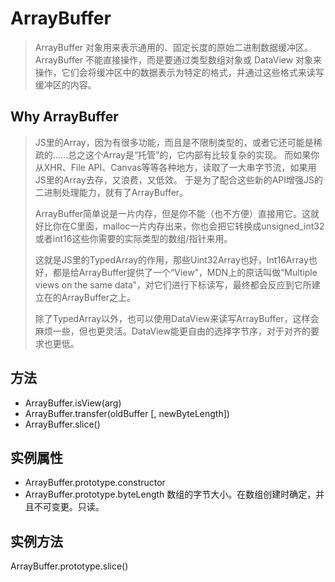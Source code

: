 # ArrayBuffer
> ArrayBuffer 对象用来表示通用的、固定长度的原始二进制数据缓冲区。ArrayBuffer 不能直接操作，而是要通过类型数组对象或 DataView 对象来操作，它们会将缓冲区中的数据表示为特定的格式，并通过这些格式来读写缓冲区的内容。

## Why ArrayBuffer
> JS里的Array，因为有很多功能，而且是不限制类型的，或者它还可能是稀疏的……总之这个Array是“托管”的，它内部有比较复杂的实现。
而如果你从XHR、File API、Canvas等等各种地方，读取了一大串字节流，如果用JS里的Array去存，又浪费，又低效。
于是为了配合这些新的API增强JS的二进制处理能力，就有了ArrayBuffer。
>
> ArrayBuffer简单说是一片内存，但是你不能（也不方便）直接用它。这就好比你在C里面，malloc一片内存出来，你也会把它转换成unsigned_int32或者int16这些你需要的实际类型的数组/指针来用。
>
> 这就是JS里的TypedArray的作用，那些Uint32Array也好，Int16Array也好，都是给ArrayBuffer提供了一个“View”，MDN上的原话叫做“Multiple views on the same data”，对它们进行下标读写，最终都会反应到它所建立在的ArrayBuffer之上。
> 
> 除了TypedArray以外，也可以使用DataView来读写ArrayBuffer，这样会麻烦一些，但也更灵活。DataView能更自由的选择字节序，对于对齐的要求也更低。
## 方法
- ArrayBuffer.isView(arg) 
- ArrayBuffer.transfer(oldBuffer [, newByteLength])
- ArrayBuffer.slice()
## 实例属性
- ArrayBuffer.prototype.constructor
- ArrayBuffer.prototype.byteLength
数组的字节大小。在数组创建时确定，并且不可变更。只读。
## 实例方法
ArrayBuffer.prototype.slice()
